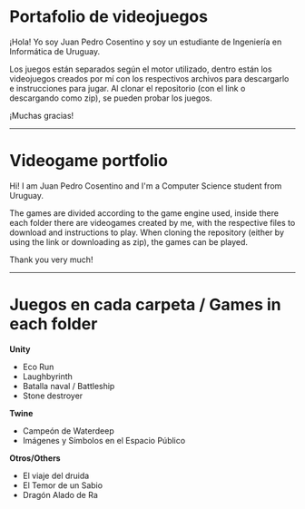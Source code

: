 # Portafolio de videojuegos

<p>¡Hola! Yo soy Juan Pedro Cosentino y soy un estudiante de Ingeniería en Informática de Uruguay.</p> 
<p>Los juegos están separados según el motor utilizado, dentro están los videojuegos creados por mí con los respectivos archivos para descargarlo e instrucciones para jugar. Al clonar el repositorio (con el link o descargando como zip), se pueden probar los juegos.</p>
¡Muchas gracias!

-------------------------------------------

# Videogame portfolio

<p>Hi! I am Juan Pedro Cosentino and I'm a Computer Science student from Uruguay.</p>
<p>The games are divided according to the game engine used, inside there each folder there are videogames created by me, with the respective files to download and instructions to play. When cloning the repository (either by using the link or downloading as zip), the games can be played.</p>
Thank you very much!

-------------------------------------------

# Juegos en cada carpeta / Games in each folder
**Unity**
- Eco Run
- Laughbyrinth
- Batalla naval / Battleship
- Stone destroyer

**Twine**
- Campeón de Waterdeep
- Imágenes y Símbolos en el Espacio Público

**Otros/Others**
  - El viaje del druida
  - El Temor de un Sabio
  - Dragón Alado de Ra
